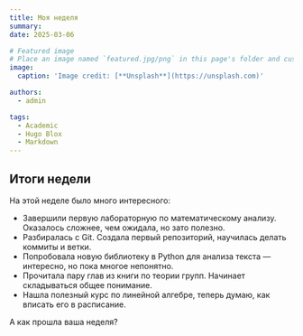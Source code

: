 ```yaml
---
title: Моя неделя
summary: 
date: 2025-03-06

# Featured image
# Place an image named `featured.jpg/png` in this page's folder and customize its options here.
image:
  caption: 'Image credit: [**Unsplash**](https://unsplash.com)'

authors:
  - admin

tags:
  - Academic
  - Hugo Blox
  - Markdown
---
```


## Итоги недели  

На этой неделе было много интересного:  

- Завершили первую лабораторную по математическому анализу. Оказалось сложнее, чем ожидала, но зато полезно.  
- Разбиралась с Git. Создала первый репозиторий, научилась делать коммиты и ветки.  
- Попробовала новую библиотеку в Python для анализа текста — интересно, но пока многое непонятно.  
- Прочитала пару глав из книги по теории групп. Начинает складываться общее понимание.  
- Нашла полезный курс по линейной алгебре, теперь думаю, как вписать его в расписание.  

А как прошла ваша неделя?  
